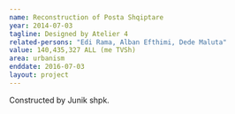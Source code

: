 ```yaml
---
name: Reconstruction of Posta Shqiptare
year: 2014-07-03
tagline: Designed by Atelier 4
related-persons: "Edi Rama, Alban Efthimi, Dede Maluta"
value: 140,435,327 ALL (me TVSh)
area: urbanism
enddate: 2016-07-03
layout: project
---
```

Constructed by Junik shpk.
